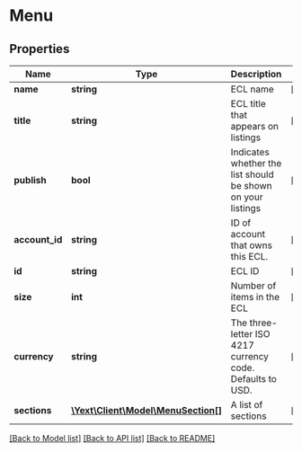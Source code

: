 # Menu

## Properties
Name | Type | Description | Notes
------------ | ------------- | ------------- | -------------
**name** | **string** | ECL name | [optional] 
**title** | **string** | ECL title that appears on listings | [optional] 
**publish** | **bool** | Indicates whether the list should be shown on your listings | [optional] 
**account_id** | **string** | ID of account that owns this ECL. | [optional] 
**id** | **string** | ECL ID | [optional] 
**size** | **int** | Number of items in the ECL | [optional] 
**currency** | **string** | The three-letter ISO 4217 currency code. Defaults to USD. | [optional] 
**sections** | [**\Yext\Client\Model\MenuSection[]**](MenuSection.md) | A list of sections | [optional] 

[[Back to Model list]](../README.md#documentation-for-models) [[Back to API list]](../README.md#documentation-for-api-endpoints) [[Back to README]](../README.md)


